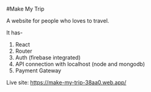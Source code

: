 #Make My Trip 

A website for people who loves to travel.

It has- 
1. React
2. Router
3. Auth (firebase integrated)
4. API connection with localhost (node and mongodb)
5. Payment Gateway

Live site: https://make-my-trip-38aa0.web.app/
